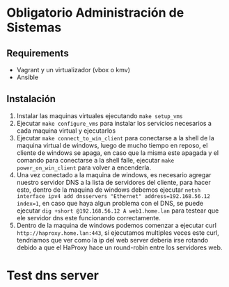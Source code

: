 # Obligatorio Administración de Sistemas


## Requirements

- Vagrant y un virtualizador (vbox o kmv)
- Ansible

## Instalación

1. Instalar las maquinas virtuales ejecutando `make setup_vms`
2. Ejecutar `make configure_vms` para instalar los servicios necesarios a cada maquina virtual y ejecutarlos
3. Ejecutar `make connect_to_win_client` para conectarse a la shell de la maquina virtual de windows, luego de mucho tiempo en reposo, el cliente de windows se apaga, en caso que la misma este apagada y el comando para conectarse a la shell falle, ejecutar  `make power_on_win_client` para volver a encenderla.
4. Una vez conectado a la maquina de windows, es necesario agregar nuestro servidor DNS a la lista de servidores del cliente, para hacer esto, dentro de la maquina de windows debemos ejecutar `netsh interface ipv4 add dnsservers "Ethernet" address=192.168.56.12 index=1`, en caso que haya algun problema con el DNS, se puede ejecutar `dig +short @192.168.56.12 A web1.home.lan` para testear que ele servidor dns este funcionando correctamente.
5. Dentro de la maquina de windows podemos comenzar a ejecutar curl `http://haproxy.home.lan:443`, si ejecutamos multiples veces este curl, tendriamos que ver como la ip del web server deberia irse rotando debido a que el HaProxy hace un round-robin entre los servidores web.

# Test dns server
```
